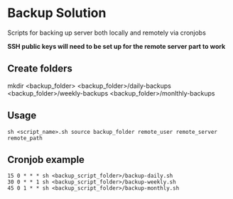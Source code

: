 # Backup Solution

Scripts for backing up server both locally and remotely via cronjobs

**SSH public keys will need to be set up for the remote server part to work**

## Create folders

  mkdir <backup_folder> <backup_folder>/daily-backups <backup_folder>/weekly-backups <backup_folder>/monlthly-backups

## Usage

    sh <script_name>.sh source backup_folder remote_user remote_server remote_path

## Cronjob example

    15 0 * * * sh <backup_script_folder>/backup-daily.sh 
    30 0 * * 1 sh <backup_script_folder>/backup-weekly.sh      
    45 0 1 * * sh <backup_script_folder>/backup-monthly.sh
